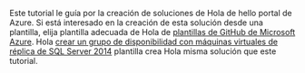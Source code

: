 Este tutorial le guía por la creación de soluciones de Hola de hello portal de Azure. Si está interesado en la creación de esta solución desde una plantilla, elija plantilla adecuada de Hola de [plantillas de GitHub de Microsoft Azure](http://github.com/Azure/azure-quickstart-templates). Hola [crear un grupo de disponibilidad con máquinas virtuales de réplica de SQL Server 2014](http://github.com/Azure/azure-quickstart-templates/tree/master/sqlvm-alwayson-cluster) plantilla crea Hola misma solución que este tutorial. 

